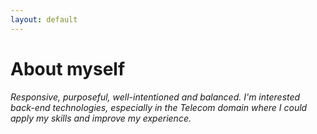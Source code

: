 ```yaml
---
layout: default
---
```


# About myself


_Responsive, purposeful, well-intentioned and balanced.
I'm interested back-end technologies,
especially in the Telecom domain where I could 
apply my skills and improve my experience._





